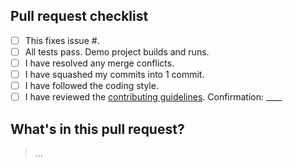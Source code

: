 ## Pull request checklist

- [ ] This fixes issue #<issue number>.
- [ ] All tests pass. Demo project builds and runs.
- [ ] I have resolved any merge conflicts.
- [ ] I have squashed my commits into 1 commit.
- [ ] I have followed the coding style.
- [ ] I have reviewed the [contributing guidelines](https://github.com/jessesquires/JSQMessagesViewController/blob/develop/.github/CONTRIBUTING.md). Confirmation: ____

## What's in this pull request?

>...

